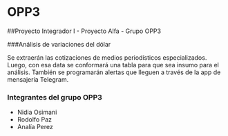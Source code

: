 # OPP3
##Proyecto Integrador I - Proyecto Alfa - Grupo OPP3

###Análisis de variaciones del dólar 

Se extraerán las cotizaciones de medios periodísticos especializados. Luego, con esa data se conformará una tabla para que sea insumo para el análisis.
También se programarán alertas que lleguen a través de la app de mensajería Telegram.

### Integrantes del grupo OPP3
- Nidia Osimani
- Rodolfo Paz
- Analía Perez
